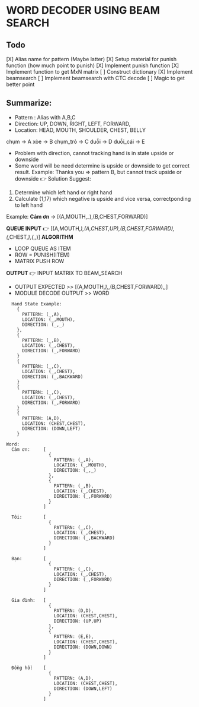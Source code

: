 # WORD DECODER USING BEAM SEARCH

## Todo
[X] Alias name for pattern (Maybe latter)
[X] Setup material for punish function (how much point to punish)
[X] Implement punish function 
[X] Implement function to get MxN matrix
[ ] Construct dictionary
[X] Implement beamsearch
[ ] Implement beamsearch with CTC decode
[ ] Magic to get better point

## Summarize:
- Pattern : Alias with A,B,C
- Direction: UP, DOWN, RIGHT, LEFT, FORWARD,
- Location: HEAD, MOUTH, SHOULDER, CHEST, BELLY

chụm -> A
xòe  -> B
chụm_trỏ -> C
duỗi ->   D
duỗi_cái -> E

- Problem with direction, cannot tracking hand is in state upside or downside
- Some word will be need determine is upside or downside to get correct result. Example: Thanks you => pattern B, but cannot track upside or downside
👉 Solution Suggest: 
1. Determine which left hand or right hand
2. Calculate (1,17) which negative is upside and vice versa, correctponding to left hand

Example: **Cảm ơn** -> [(A,MOUTH,_),(B,CHEST,FORWARD)]

**QUEUE INPUT** 👉 [(A,MOUTH,_),(A,CHEST,UP),(B,CHEST,FORWARD),(_,CHEST,_),(_,_,_)]
**ALGORITHM**
- LOOP QUEUE AS ITEM
- ROW = PUNISH(ITEM)
- MATRIX PUSH ROW

**OUTPUT** 👉 INPUT MATRIX TO BEAM_SEARCH
- OUTPUT EXPECTED >> [(A,MOUTH,_),_,(B,CHEST,FORWARD),_,_]
- MODULE DECODE OUTPUT >> WORD

```
  Hand State Example:
    { 
      PATTERN: (_,A),
      LOCATION: (_,MOUTH),
      DIRECTION: (_,_) 
    },
    { 
      PATTERN: (_,B),
      LOCATION: (_,CHEST),
      DIRECTION: (_,FORWARD) 
    }
    { 
      PATTERN: (_,C),
      LOCATION: (_,CHEST),
      DIRECTION: (_,BACKWARD) 
    }
    { 
      PATTERN: (_,C),
      LOCATION: (_,CHEST),
      DIRECTION: (_,FORWARD) 
    }
    {
      PATTERN: (A,D),
      LOCATION: (CHEST,CHEST),
      DIRECTION: (DOWN,LEFT)
    }
```




```
Word:
  Cảm ơn:     [
                { 
                  PATTERN: (_,A),
                  LOCATION: (_,MOUTH),
                  DIRECTION: (_,_) 
                },
                { 
                  PATTERN: (_,B),
                  LOCATION: (_,CHEST),
                  DIRECTION: (_,FORWARD) 
                }
              ]

  Tôi:        [
                { 
                  PATTERN: (_,C),
                  LOCATION: (_,CHEST),
                  DIRECTION: (_,BACKWARD) 
                }
              ]

  Bạn:        [
                { 
                  PATTERN: (_,C),
                  LOCATION: (_,CHEST),
                  DIRECTION: (_,FORWARD) 
                }
              ]

  Gia đình:   [
                {
                  PATTERN: (D,D),
                  LOCATION: (CHEST,CHEST),
                  DIRECTION: (UP,UP)
                },
                {
                  PATTERN: (E,E),
                  LOCATION: (CHEST,CHEST),
                  DIRECTION: (DOWN,DOWN)
                }
              ]

  Đồng hồ:    [
                {
                  PATTERN: (A,D),
                  LOCATION: (CHEST,CHEST),
                  DIRECTION: (DOWN,LEFT)
                }
              ]
